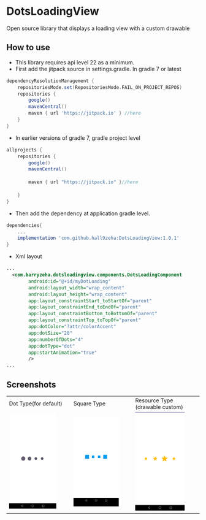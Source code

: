 # DotsLoadingView
Open source library that displays a loading view with a custom drawable

## How to use
* This library requires api level 22 as a minimum.
* First add the jitpack source in settings.gradle. In gradle 7 or latest
```gradle
dependencyResolutionManagement {
    repositoriesMode.set(RepositoriesMode.FAIL_ON_PROJECT_REPOS)
    repositories {
        google()
        mavenCentral()
        maven { url 'https://jitpack.io' } //here
    }
}
```
* In earlier versions of gradle 7, gradle project level
```gradle
allprojects {
    repositories {
        google()
        mavenCentral()
              
        maven { url "https://jitpack.io" }//here
        
    }
}
```

* Then add the dependency at application gradle level.
 
```gradle
dependencies{
    ...
    implementation 'com.github.hall9zeha:DotsLoadingView:1.0.1'
}
```
* Xml layout
```xml
...
  <com.barryzeha.dotsloadingview.components.DotsLoadingComponent
        android:id="@+id/myDotLoading"
        android:layout_width="wrap_content"
        android:layout_height="wrap_content"
        app:layout_constraintStart_toStartOf="parent"
        app:layout_constraintEnd_toEndOf="parent"
        app:layout_constraintBottom_toBottomOf="parent"
        app:layout_constraintTop_toTopOf="parent"
        app:dotColor="?attr/colorAccent"
        app:dotSize="20"
        app:numberOfDots="4"
        app:dotType="dot"
        app:startAnimation="true"
        />
...
```
## Screenshots
||||
|--|--|--|
|Dot Type(for default) |Square Type|Resource Type (drawable custom)|
|<img src="https://github.com/hall9zeha/DotsLoadingView/blob/main/screenshots/captura1.gif" width=80% height=80% />|<img src="https://github.com/hall9zeha/DotsLoadingView/blob/main/screenshots/captura2.gif" width=80% height=80% />|<img src="https://github.com/hall9zeha/DotsLoadingView/blob/main/screenshots/captura3.gif" width=80% height=80% />|
